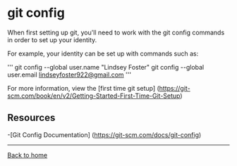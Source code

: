 # git config

When first setting up git, you'll need to work with the git config commands in order to set up your identity.

For example, your identity can be set up with commands such as:

'''
git config --global user.name "Lindsey Foster"
git config --global user.email lindseyfoster922@gmail.com
'''

For more information, view the [first time git setup] (https://git-scm.com/book/en/v2/Getting-Started-First-Time-Git-Setup)

## Resources

-[Git Config Documentation] (https://git-scm.com/docs/git-config)

---

[Back to home](../README.md)